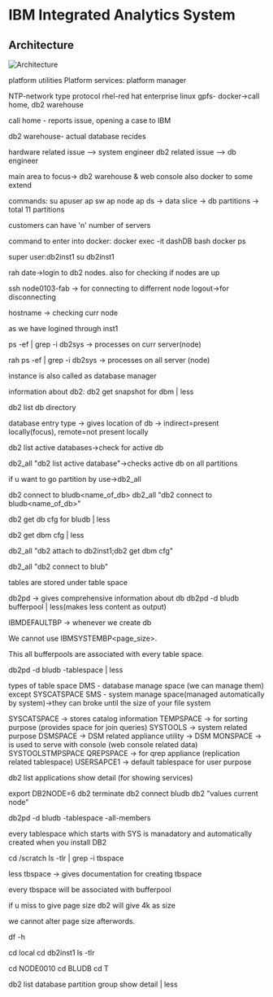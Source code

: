 # IBM Integrated Analytics System

## Architecture

![Architecture](https://www.ibm.com/docs/en/SSHRBY/com.ibm.swg.im.iias.admin.doc/images/iias_arch.png)

platform utilities
Platform services:
platform manager

NTP-network type protocol
rhel-red hat enterprise linux
gpfs- 
docker->call home, db2 warehouse

call home - reports issue, opening a case to IBM

db2 warehouse- actual database recides




hardware related issue --> system engineer
db2 related issue --> db engineer

main area to focus-> db2 warehouse & web console also docker to some extend

commands:
su apuser
ap sw
ap node
ap ds -> data slice -> db partitions -> total 11 partitions

customers can have 'n' number of servers

command to enter into docker:
docker exec -it dashDB bash
docker ps

super user:db2inst1
su db2inst1

rah date->login to db2 nodes. also for checking if nodes are up

ssh node0103-fab -> for connecting to differrent node
logout->for disconnecting

hostname -> checking curr node

as we have logined through inst1

ps -ef | grep -i db2sys -> processes on curr server(node)

rah ps -ef | grep -i db2sys -> processes on all server (node)


instance is also called as database manager

information about  db2:
db2 get snapshot for dbm | less

db2 list db directory

database entry type -> gives location of db -> indirect=present locally(focus), remote=not present locally

db2 list active databases->check for active db

db2_all "db2 list active database"->checks active db on all partitions

if u want to go partition by use->db2_all

db2 connect to bludb<name_of_db>
db2_all "db2 connect to bludb<name_of_db>"

db2 get db cfg for bludb | less

db2 get dbm cfg |  less 

db2_all "db2 attach to db2inst1;db2 get dbm cfg"

db2_all "db2 connect to blub"

tables are stored under table space

db2pd -> gives comprehensive information about db
db2pd -d bludb bufferpool | less(makes less content as output)

IBMDEFAULTBP -> whenever we create db

We cannot use IBMSYSTEMBP<page_size>.

This all bufferpools are associated with every table space.

db2pd -d bludb -tablespace | less

types of table space
DMS - database manage space (we can manage them) except SYSCATSPACE
SMS - system manage space(managed automatically by system)->they can broke until the size of your file system

SYSCATSPACE -> stores catalog information
TEMPSPACE -> for sorting purpose (provides space for join queries)
SYSTOOLS -> system related purpose
DSMSPACE -> DSM related appliance utility -> DSM
MONSPACE -> is used to serve with console (web console related data)
SYSTOOLSTMPSPACE 
QREPSPACE -> for qrep appliance (replication related tablespace)
USERSAPCE1 -> default tablespace for user purpose



db2 list applications show detail (for showing services)

export DB2NODE=6
db2 terminate
db2 connect bludb
db2 "values current node"

db2pd -d bludb -tablespace -all-members 

every tablespace which starts with SYS is manadatory and automatically created when you install DB2


cd /scratch
ls -tlr | grep -i tbspace

less tbspace -> gives documentation for creating tbspace

every tbspace will be associated with bufferpool

if u miss to give page size db2 will give 4k as size

we cannot alter page size afterwords.


df -h



cd local
cd db2inst1
ls -tlr

cd NODE0010
cd BLUDB
cd T


db2 list database partition group show detail | less




